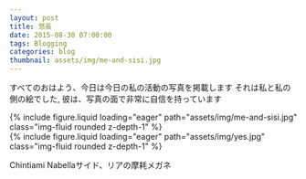 ```yaml
---
layout: post
title: 悠長
date: 2015-08-30 07:00:00
tags: Blogging
categories: blog
thumbnail: assets/img/me-and-sisi.jpg
---
```


すべてのおはよう、今日は今日の私の活動の写真を掲載します それは私と私の側の絵でした, 彼は、写真の面で非常に自信を持っています

<div class="row mt-3">
    <div class="col-sm mt-3 mt-md-0">
        {% include figure.liquid loading="eager" path="assets/img/me-and-sisi.jpg" class="img-fluid rounded z-depth-1" %}
    </div>
    <div class="col-sm mt-3 mt-md-0">
        {% include figure.liquid loading="eager" path="assets/img/yes.jpg" class="img-fluid rounded z-depth-1" %}
    </div>
</div>

Chintiami Nabellaサイド、リアの摩耗メガネ
